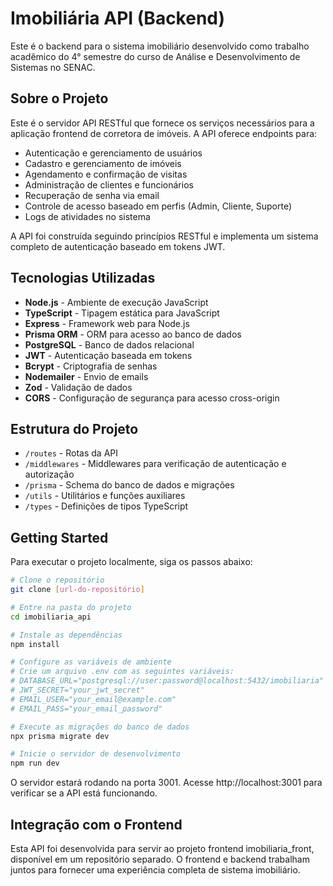# Imobiliária API (Backend)

Este é o backend para o sistema imobiliário desenvolvido como trabalho acadêmico do 4° semestre do curso de Análise e Desenvolvimento de Sistemas no SENAC.

## Sobre o Projeto

Este é o servidor API RESTful que fornece os serviços necessários para a aplicação frontend de corretora de imóveis. A API oferece endpoints para:

- Autenticação e gerenciamento de usuários
- Cadastro e gerenciamento de imóveis
- Agendamento e confirmação de visitas
- Administração de clientes e funcionários
- Recuperação de senha via email
- Controle de acesso baseado em perfis (Admin, Cliente, Suporte)
- Logs de atividades no sistema

A API foi construída seguindo princípios RESTful e implementa um sistema completo de autenticação baseado em tokens JWT.

## Tecnologias Utilizadas

- **Node.js** - Ambiente de execução JavaScript
- **TypeScript** - Tipagem estática para JavaScript
- **Express** - Framework web para Node.js
- **Prisma ORM** - ORM para acesso ao banco de dados
- **PostgreSQL** - Banco de dados relacional
- **JWT** - Autenticação baseada em tokens
- **Bcrypt** - Criptografia de senhas
- **Nodemailer** - Envio de emails
- **Zod** - Validação de dados
- **CORS** - Configuração de segurança para acesso cross-origin

## Estrutura do Projeto

- `/routes` - Rotas da API
- `/middlewares` - Middlewares para verificação de autenticação e autorização
- `/prisma` - Schema do banco de dados e migrações
- `/utils` - Utilitários e funções auxiliares
- `/types` - Definições de tipos TypeScript

## Getting Started

Para executar o projeto localmente, siga os passos abaixo:

```bash
# Clone o repositório
git clone [url-do-repositório]

# Entre na pasta do projeto
cd imobiliaria_api

# Instale as dependências
npm install

# Configure as variáveis de ambiente
# Crie um arquivo .env com as seguintes variáveis:
# DATABASE_URL="postgresql://user:password@localhost:5432/imobiliaria"
# JWT_SECRET="your_jwt_secret"
# EMAIL_USER="your_email@example.com"
# EMAIL_PASS="your_email_password"

# Execute as migrações do banco de dados
npx prisma migrate dev

# Inicie o servidor de desenvolvimento
npm run dev
```

O servidor estará rodando na porta 3001. Acesse http://localhost:3001 para verificar se a API está funcionando.

## Integração com o Frontend

Esta API foi desenvolvida para servir ao projeto frontend imobiliaria_front, disponível em um repositório separado. O frontend e backend trabalham juntos para fornecer uma experiência completa de sistema imobiliário.
